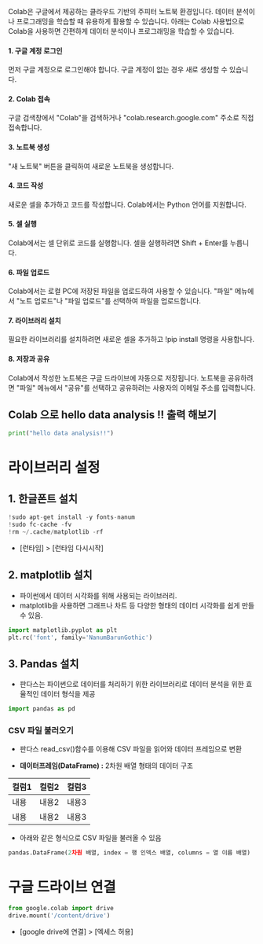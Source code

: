 Colab은 구글에서 제공하는 클라우드 기반의 주피터 노트북 환경입니다. 데이터 분석이나 프로그래밍을 학습할 때 유용하게 활용할 수 있습니다. 아래는 Colab 사용법으로 Colab을 사용하면 간편하게 데이터 분석이나 프로그래밍을 학습할 수 있습니다.

#### 1. 구글 계정 로그인
먼저 구글 계정으로 로그인해야 합니다. 구글 계정이 없는 경우 새로 생성할 수 있습니다.
#### 2. Colab 접속
구글 검색창에서 "Colab"을 검색하거나 "colab.research.google.com" 주소로 직접 접속합니다.
#### 3. 노트북 생성
"새 노트북" 버튼을 클릭하여 새로운 노트북을 생성합니다.
#### 4. 코드 작성
새로운 셀을 추가하고 코드를 작성합니다. Colab에서는 Python 언어를 지원합니다.
#### 5. 셀 실행
Colab에서는 셀 단위로 코드를 실행합니다. 셀을 실행하려면 Shift + Enter를 누릅니다.
#### 6. 파일 업로드
Colab에서는 로컬 PC에 저장된 파일을 업로드하여 사용할 수 있습니다. "파일" 메뉴에서 "노트 업로드"나 "파일 업로드"를 선택하여 파일을 업로드합니다.
#### 7. 라이브러리 설치
필요한 라이브러리를 설치하려면 새로운 셀을 추가하고 !pip install 명령을 사용합니다.
#### 8. 저장과 공유
Colab에서 작성한 노트북은 구글 드라이브에 자동으로 저장됩니다. 노트북을 공유하려면 "파일" 메뉴에서 "공유"를 선택하고 공유하려는 사용자의 이메일 주소를 입력합니다.

## Colab 으로 hello data analysis !! 출력 해보기
```python
print("hello data analysis!!")
```


# 라이브러리 설정
## 1. 한글폰트 설치
```python
!sudo apt-get install -y fonts-nanum
!sudo fc-cache -fv
!rm ~/.cache/matplotlib -rf
```
- [런타임] > [런타임 다시시작] 

## 2. matplotlib 설치
- 파이썬에서 데이터 시각화를 위해 사용되는 라이브러리.
- matplotlib을 사용하면 그래프나 차트 등 다양한 형태의 데이터 시각화를 쉽게 만들 수 있음.

```python
import matplotlib.pyplot as plt
plt.rc('font', family='NanumBarunGothic')
```

## 3. Pandas 설치
- 판다스는 파이썬으로 데이터를 처리하기 위한 라이브러리로 데이터 분석을 위한 효율적인 데이터 형식을 제공
```python
import pandas as pd
```

### CSV 파일 불러오기
- 판다스 read_csv()함수를 이용해 CSV 파일을 읽어와 데이터 프레임으로 변환

- **데이터프레임(DataFrame) :** 2차원 배열 형태의 데이터 구조

|컬럼1|컬럼2|컬럼3|   
|----|-----|----|  
|내용|내용2|내용3|
|내용|내용2|내용3|

- 아래와 같은 형식으로 CSV 파일을 불러올 수 있음
```python
pandas.DataFrame(2차원 배열, index = 행 인덱스 배열, columns = 열 이름 배열)
```


# 구글 드라이브 연결
```python
from google.colab import drive
drive.mount('/content/drive')
```
- [google drive에 연결] > [엑세스 허용]
